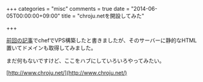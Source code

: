+++
categories = "misc"
comments = true
date = "2014-06-05T00:00:00+09:00"
title = "chroju.netを開設してみた"

+++

[前回の記事](http://chroju89.hatenablog.jp/entry/2014/05/30/212733)でchefでVPS構築したと書きましたが、そのサーバーに静的なHTML置いてドメインも取得してみました。

まだ何もないですけど、ここをハブにしていろいろやってみたい。

[http://www.chroju.net/](http://www.chroju.net/)


